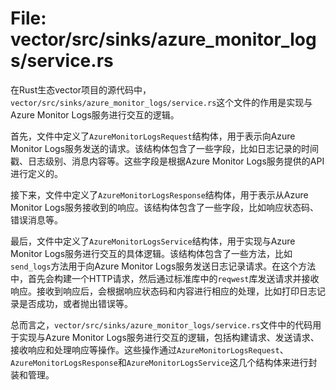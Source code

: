 # File: vector/src/sinks/azure_monitor_logs/service.rs

在Rust生态vector项目的源代码中，`vector/src/sinks/azure_monitor_logs/service.rs`这个文件的作用是实现与Azure Monitor Logs服务进行交互的逻辑。

首先，文件中定义了`AzureMonitorLogsRequest`结构体，用于表示向Azure Monitor Logs服务发送的请求。该结构体包含了一些字段，比如日志记录的时间戳、日志级别、消息内容等。这些字段是根据Azure Monitor Logs服务提供的API进行定义的。

接下来，文件中定义了`AzureMonitorLogsResponse`结构体，用于表示从Azure Monitor Logs服务接收到的响应。该结构体包含了一些字段，比如响应状态码、错误消息等。

最后，文件中定义了`AzureMonitorLogsService`结构体，用于实现与Azure Monitor Logs服务进行交互的具体逻辑。该结构体包含了一些方法，比如`send_logs`方法用于向Azure Monitor Logs服务发送日志记录请求。在这个方法中，首先会构建一个HTTP请求，然后通过标准库中的`reqwest`库发送请求并接收响应。接收到响应后，会根据响应状态码和内容进行相应的处理，比如打印日志记录是否成功，或者抛出错误等。

总而言之，`vector/src/sinks/azure_monitor_logs/service.rs`文件中的代码用于实现与Azure Monitor Logs服务进行交互的逻辑，包括构建请求、发送请求、接收响应和处理响应等操作。这些操作通过`AzureMonitorLogsRequest`、`AzureMonitorLogsResponse`和`AzureMonitorLogsService`这几个结构体来进行封装和管理。

